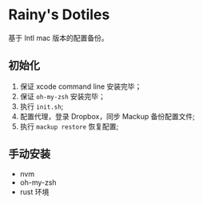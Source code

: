 # Rainy's Dotiles

基于 Intl mac 版本的配置备份。

## 初始化

1. 保证 xcode command line 安装完毕；
2. 保证 `oh-my-zsh` 安装完毕；
3. 执行 `init.sh`;
4. 配置代理，登录 Dropbox，同步 Mackup 备份配置文件;
5. 执行 `mackup restore` 恢复配置;

## 手动安装

- nvm
- oh-my-zsh
- rust 环境
